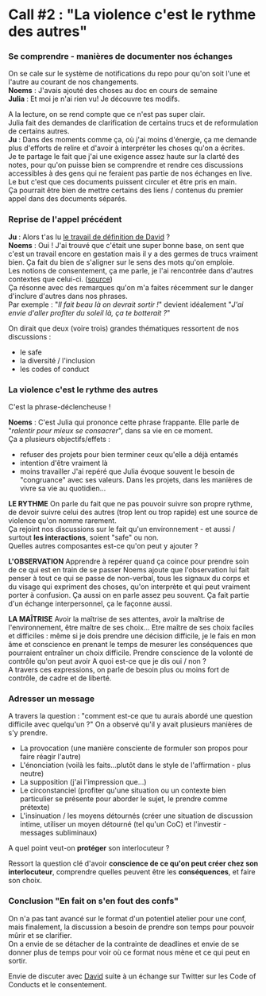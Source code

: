 # Call #2 : "La violence c'est le rythme des autres"

### Se comprendre - manières de documenter nos échanges

On se cale sur le système de notifications du repo pour qu'on soit l'une et l'autre au courant de nos changements.  
  **Noems** : J'avais ajouté des choses au doc en cours de semaine  
  **Julia** : Et moi je n'ai rien vu! Je découvre tes modifs.

A la lecture, on se rend compte que ce n'est pas super clair.  
Julia fait des demandes de clarification de certains trucs et de reformulation de certains autres.  
  **Ju** : Dans des moments comme ça, où j'ai moins d'énergie, ça me demande plus d'efforts de relire et d'avoir à interpréter les choses qu'on a écrites.  
  Je te partage le fait que j'ai une exigence assez haute sur la clarté des notes, pour qu'on puisse bien se comprendre et rendre ces discussions accessibles à des gens qui ne feraient pas partie de nos échanges en live.  
  Le but c'est que ces documents puissent circuler et être pris en main.  
  Ça pourrait être bien de mettre certains des liens / contenus du premier appel dans des documents séparés.

### Reprise de l'appel précédent

  **Ju** : Alors t'as lu [le travail de définition de David](https://github.com/DavidBruant/interactions-humaines-saines-utiles-long-terme) ?  
  **Noems** : Oui ! J'ai trouvé que c'était une super bonne base, on sent que c'est un travail encore en gestation mais il y a des germes de trucs vraiment bien. Ça fait du bien de s'aligner sur le sens des mots qu'on emploie.  
  Les notions de consentement, ça me parle, je l'ai rencontrée dans d'autres contextes que celui-ci. ([source](https://www.youtube.com/watch?v=oQbei5JGiT8))  
  Ça résonne avec des remarques qu'on m'a faites récemment sur le danger d'inclure d'autres dans nos phrases.   
  Par exemple : "*Il fait beau là on devrait sortir !*" devient idéalement "*J'ai envie d'aller profiter du soleil là, ça te botterait ?*"  

On dirait que deux (voire trois) grandes thématiques ressortent de nos discussions : 
- le safe
- la diversité / l'inclusion
- les codes of conduct

### La violence c'est le rythme des autres
C'est la phrase-déclencheuse !

  **Noems** : C'est Julia qui prononce cette phrase frappante. Elle parle de "*ralentir pour mieux se consacrer*", dans sa vie en ce moment.  
  Ça a plusieurs objectifs/effets :
  - refuser des projets pour bien terminer ceux qu'elle a déjà entamés
  - intention d'être vraiment là
  - moins travailler
  J'ai repéré que Julia évoque souvent le besoin de "congruance" avec ses valeurs. Dans les projets, dans les manières de vivre sa vie au quotidien...  
  
  **LE RYTHME**
  On parle du fait que ne pas pouvoir suivre son propre rythme, de devoir suivre celui des autres (trop lent ou trop rapide) est une source de violence qu'on nomme rarement.  
  Ça rejoint nos discussions sur le fait qu'un environnement - et aussi / surtout **les interactions**, soient "safe" ou non.  
  Quelles autres composantes est-ce qu'on peut y ajouter ?  
  
  **L'OBSERVATION**
  Apprendre à repérer quand ça coince pour prendre soin de ce qui est en train de se passer 
  Noems ajoute que l'observation lui fait penser à tout ce qui se passe de non-verbal, tous les signaux du corps et du visage qui expriment des choses, qu'on interprète et qui peut vraiment porter à confusion. Ça aussi on en parle assez peu souvent. Ça fait partie d'un échange interpersonnel, ça le façonne aussi.  

  **LA MAÎTRISE**
  Avoir la maîtrise de ses attentes, avoir la maîtrise de l'environnement, être maître de ses choix... 
  Etre maître de ses choix faciles et difficiles : même si je dois prendre une décision difficile, je le fais en mon âme et conscience en prenant le temps de mesurer les conséquences que pourraient entraîner un choix difficile.
  Prendre conscience de la volonté de contrôle qu'on peut avoir
  A quoi est-ce que je dis oui / non ?  
  A travers ces expressions, on parle de besoin plus ou moins fort de contrôle, de cadre et de liberté. 
  
### Adresser un message
A travers la question : "comment est-ce que tu aurais abordé une question difficile avec quelqu'un ?" 
On a observé qu'il y avait plusieurs manières de s'y prendre.
- La provocation (une manière consciente de formuler son propos pour faire réagir l'autre)
- L'énonciation (voilà les faits...plutôt dans le style de l'affirmation - plus neutre)
- La supposition (j'ai l'impression que...)
- Le circonstanciel (profiter qu'une situation ou un contexte bien particulier se présente pour aborder le sujet, le prendre comme prétexte)
- L'insinuation / les moyens détournés (créer une situation de discussion intime, utiliser un moyen détourné (tel qu'un CoC) et l'investir - messages subliminaux)

A quel point veut-on **protéger** son interlocuteur ?

Ressort la question clé d'avoir **conscience de ce qu'on peut créer chez son interlocuteur**, comprendre quelles peuvent être les **conséquences**, et faire son choix.  

### Conclusion "En fait on s'en fout des confs"
On n'a pas tant avancé sur le format d'un potentiel atelier pour une conf, mais finalement, la discussion a besoin de prendre son temps pour pouvoir mûrir et se clarifier.  
On a envie de se détacher de la contrainte de deadlines et envie de se donner plus de temps pour voir où ce format nous mène et ce qui peut en sortir.  

Envie de discuter avec [David](https://github.com/DavidBruant/interactions-humaines-saines-utiles-long-terme) suite à un échange sur Twitter sur les Code of Conducts et le consentement.

  
  
